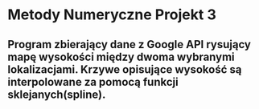 # Metody Numeryczne Projekt 3
## Program zbierający dane z Google API rysujący mapę wysokości między dwoma wybranymi lokalizacjami. Krzywe opisujące wysokość są interpolowane za pomocą funkcji sklejanych(spline).

